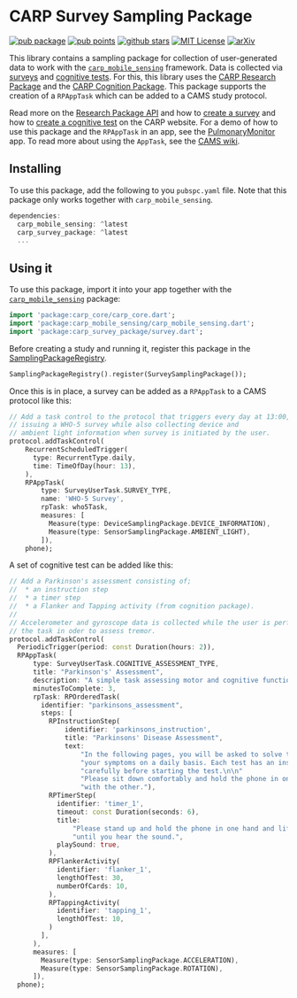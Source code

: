# CARP Survey Sampling Package

[![pub package](https://img.shields.io/pub/v/carp_connectivity_package.svg)](https://pub.dartlang.org/packages/carp_connectivity_package)
[![pub points](https://img.shields.io/pub/points/carp_connectivity_package?color=2E8B57&label=pub%20points)](https://pub.dev/packages/carp_connectivity_package/score)
[![github stars](https://img.shields.io/github/stars/cph-cachet/carp.sensing-flutter.svg?style=flat&logo=github&colorB=deeppink&label=stars)](https://github.com/cph-cachet/carp.sensing-flutter)
[![MIT License](https://img.shields.io/badge/license-MIT-purple.svg)](https://opensource.org/licenses/MIT)
[![arXiv](https://img.shields.io/badge/arXiv-2006.11904-green.svg)](https://arxiv.org/abs/2006.11904)

This library contains a sampling package for collection of user-generated data to work with the [`carp_mobile_sensing`](https://pub.dartlang.org/packages/carp_mobile_sensing) framework. Data is collected via [surveys](https://carp.cachet.dk/creating-a-survey/) and [cognitive tests](https://carp.cachet.dk/creating-cognitive-tests/).
For this, this library uses the [CARP Research Package](https://carp.cachet.dk/research-package/) and the [CARP Cognition Package](https://carp.cachet.dk/cognition-package/).
This package supports the creation of a `RPAppTask` which can be added to a CAMS study protocol.

Read more on the [Research Package API](https://carp.cachet.dk/research-package-api/) and how to [create a survey](https://carp.cachet.dk/creating-a-survey/) and how to [create a cognitive test](https://carp.cachet.dk/creating-cognitive-tests/) on the CARP website. For a demo of how to use this package and the `RPAppTask` in an app, see the [PulmonaryMonitor](https://github.com/cph-cachet/pulmonary_monitor_app) app. To read more about using the `AppTask`, see the [CAMS wiki](https://github.com/cph-cachet/carp.sensing-flutter/wiki/4.-The-AppTask-Model).

## Installing

To use this package, add the following to you `pubspc.yaml` file. Note that
this package only works together with `carp_mobile_sensing`.

`````dart
dependencies:
  carp_mobile_sensing: ^latest
  carp_survey_package: ^latest
  ...
`````

## Using it

To use this package, import it into your app together with the
[`carp_mobile_sensing`](https://pub.dartlang.org/packages/carp_mobile_sensing) package:

`````dart
import 'package:carp_core/carp_core.dart';
import 'package:carp_mobile_sensing/carp_mobile_sensing.dart';
import 'package:carp_survey_package/survey.dart';
`````

Before creating a study and running it, register this package in the
[SamplingPackageRegistry](https://pub.dartlang.org/documentation/carp_mobile_sensing/latest/runtime/SamplingPackageRegistry.html).

`````dart
SamplingPackageRegistry().register(SurveySamplingPackage());
`````

Once this is in place, a survey can be added as a `RPAppTask` to a CAMS protocol like this:

```dart
// Add a task control to the protocol that triggers every day at 13:00,
// issuing a WHO-5 survey while also collecting device and
// ambient light information when survey is initiated by the user.
protocol.addTaskControl(
    RecurrentScheduledTrigger(
      type: RecurrentType.daily,
      time: TimeOfDay(hour: 13),
    ),
    RPAppTask(
        type: SurveyUserTask.SURVEY_TYPE,
        name: 'WHO-5 Survey',
        rpTask: who5Task,
        measures: [
          Measure(type: DeviceSamplingPackage.DEVICE_INFORMATION),
          Measure(type: SensorSamplingPackage.AMBIENT_LIGHT),
        ]),
    phone);
````

A set of cognitive test can be added like this:

```dart
// Add a Parkinson's assessment consisting of;
//  * an instruction step
//  * a timer step
//  * a Flanker and Tapping activity (from cognition package).
//
// Accelerometer and gyroscope data is collected while the user is performing
// the task in oder to assess tremor.
protocol.addTaskControl(
  PeriodicTrigger(period: const Duration(hours: 2)),
  RPAppTask(
      type: SurveyUserTask.COGNITIVE_ASSESSMENT_TYPE,
      title: "Parkinson's' Assessment",
      description: "A simple task assessing motor and cognitive functioning.",
      minutesToComplete: 3,
      rpTask: RPOrderedTask(
        identifier: "parkinsons_assessment",
        steps: [
          RPInstructionStep(
              identifier: 'parkinsons_instruction',
              title: "Parkinsons' Disease Assessment",
              text:
                  "In the following pages, you will be asked to solve two simple test which will help assess "
                  "your symptoms on a daily basis. Each test has an instruction page, which you should read "
                  "carefully before starting the test.\n\n"
                  "Please sit down comfortably and hold the phone in one hand while performing the test "
                  "with the other."),
          RPTimerStep(
            identifier: 'timer_1',
            timeout: const Duration(seconds: 6),
            title:
                "Please stand up and hold the phone in one hand and lift it in a straight arm "
                "until you hear the sound.",
            playSound: true,
          ),
          RPFlankerActivity(
            identifier: 'flanker_1',
            lengthOfTest: 30,
            numberOfCards: 10,
          ),
          RPTappingActivity(
            identifier: 'tapping_1',
            lengthOfTest: 10,
          )
        ],
      ),
      measures: [
        Measure(type: SensorSamplingPackage.ACCELERATION),
        Measure(type: SensorSamplingPackage.ROTATION),
      ]),
  phone);
  ```

